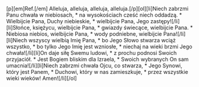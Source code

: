 [p][em]Ref.[/em] Alleluja, alleluja, alleluja, alleluja.[/p][ol][li]Niech zabrzmi Panu chwała w niebiosach, * na wysokościach cześć niech oddadzą. * Wielbijcie Pana, Duchy niebieskie, * wielbijcie Pana, Jego zastępy![/li][li]Słońce, księżycu, wielbijcie Pana, * gwiazdy świecące, wielbijcie Pana. * Niebiosa niebios, wielbijcie Pana, * wody podniebne, wielbijcie Pana![/li][li]Niech wszyscy wielbią Imię Pana, * bo Jego Słowo stwarza wciąż wszystko, * bo tylko Jego Imię jest wzniosłe, * niechaj na wieki brzmi Jego chwała![/li][li]On daje siłę Swemu ludowi, * z prochu podnosi Swoich przyjaciół. * Jest Bogiem bliskim dla Izraela, * Swoich wybranych On sam umacnia![/li][li]Niech zabrzmi chwała Ojcu, co stwarza, * Jego Synowi, który jest Panem, * Duchowi, który w nas zamieszkuje, * przez wszystkie wieki wieków! Amen![/li][/ol]